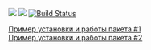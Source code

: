 <a href="https://codeclimate.com/github/maryhaak/project-lvl2-s353/maintainability"><img src="https://api.codeclimate.com/v1/badges/440e6888cffca5503805/maintainability" /></a>
<a href="https://codeclimate.com/github/maryhaak/project-lvl2-s353/test_coverage"><img src="https://api.codeclimate.com/v1/badges/440e6888cffca5503805/test_coverage" /></a>
[![Build Status](https://travis-ci.org/maryhaak/project-lvl2-s353.svg?branch=master)](https://travis-ci.org/maryhaak/project-lvl2-s353)

[Пример установки и работы пакета #1](https://asciinema.org/a/8c3fiOj36y0LYzVEyKjpfvBaZ)  
[Пример установки и работы пакета #2](https://asciinema.org/a/XBC1fyDVCW5bcymVVyQSyBdfR)
